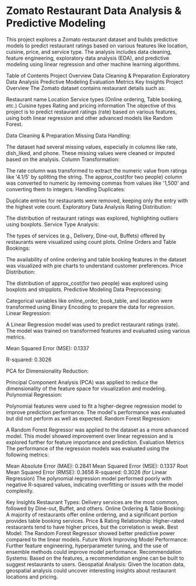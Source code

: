 # Zomato Restaurant Data Analysis & Predictive Modeling

This project explores a Zomato restaurant dataset and builds predictive models to predict restaurant ratings based on various features like location, cuisine, price, and service type. The analysis includes data cleaning, feature engineering, exploratory data analysis (EDA), and predictive modeling using linear regression and other machine learning algorithms.

Table of Contents
Project Overview
Data Cleaning & Preparation
Exploratory Data Analysis
Predictive Modeling
Evaluation Metrics
Key Insights
Project Overview
The Zomato dataset contains restaurant details such as:

Restaurant name
Location
Service types (Online ordering, Table booking, etc.)
Cuisine types
Rating and pricing information
The objective of this project is to predict restaurant ratings (rate) based on various features, using both linear regression and other advanced models like Random Forest.

Data Cleaning & Preparation
Missing Data Handling:

The dataset had several missing values, especially in columns like rate, dish_liked, and phone. These missing values were cleaned or imputed based on the analysis.
Column Transformation:

The rate column was transformed to extract the numeric value from ratings like '4.1/5' by splitting the string.
The approx_cost(for two people) column was converted to numeric by removing commas from values like '1,500' and converting them to integers.
Handling Duplicates:

Duplicate entries for restaurants were removed, keeping only the entry with the highest vote count.
Exploratory Data Analysis
Rating Distribution:

The distribution of restaurant ratings was explored, highlighting outliers using boxplots.
Service Type Analysis:

The types of services (e.g., Delivery, Dine-out, Buffets) offered by restaurants were visualized using count plots.
Online Orders and Table Bookings:

The availability of online ordering and table booking features in the dataset was visualized with pie charts to understand customer preferences.
Price Distribution:

The distribution of approx_cost(for two people) was explored using boxplots and stripplots.
Predictive Modeling
Data Preprocessing:

Categorical variables like online_order, book_table, and location were transformed using Binary Encoding to prepare the data for regression.
Linear Regression:

A Linear Regression model was used to predict restaurant ratings (rate). The model was trained on transformed features and evaluated using various metrics.

Mean Squared Error (MSE): 0.1337

R-squared: 0.3026

PCA for Dimensionality Reduction:

Principal Component Analysis (PCA) was applied to reduce the dimensionality of the feature space for visualization and modeling.
Polynomial Regression:

Polynomial features were used to fit a higher-degree regression model to improve prediction performance. The model's performance was evaluated but did not perform as well as expected.
Random Forest Regression:

A Random Forest Regressor was applied to the dataset as a more advanced model. This model showed improvement over linear regression and is explored further for feature importance and prediction.
Evaluation Metrics
The performance of the regression models was evaluated using the following metrics:

Mean Absolute Error (MAE): 0.2841
Mean Squared Error (MSE): 0.1337
Root Mean Squared Error (RMSE): 0.3656
R-squared: 0.3026 (for Linear Regression)
The polynomial regression model performed poorly with negative R-squared values, indicating overfitting or issues with the model complexity.

Key Insights
Restaurant Types: Delivery services are the most common, followed by Dine-out, Buffet, and others.
Online Ordering & Table Booking: A majority of restaurants offer online ordering, and a significant portion provides table booking services.
Price & Rating Relationship: Higher-rated restaurants tend to have higher prices, but the correlation is weak.
Best Model: The Random Forest Regressor showed better predictive power compared to the linear models.
Future Work
Improving Model Performance: Further feature engineering, hyperparameter tuning, and the use of ensemble methods could improve model performance.
Recommendation Systems: Based on the features, a recommendation engine can be built to suggest restaurants to users.
Geospatial Analysis: Given the location data, geospatial analysis could uncover interesting insights about restaurant locations and pricing.
